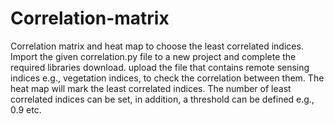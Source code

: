 # Correlation-matrix
Correlation matrix and heat map to choose the least correlated indices. 
Import the given correlation.py file to a new project and complete the required libraries download.
upload the file that contains remote sensing indices e.g., vegetation indices, to check the correlation between them. 
The heat map will mark the least correlated indices.
The number of least correlated indices can be set, in addition, a threshold can be defined e.g., 0.9 etc. 
